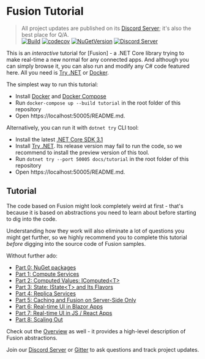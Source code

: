 # Fusion Tutorial

> All project updates are published on its [Discord Server]; it's also the best place for Q/A.\
> [![Build](https://github.com/servicetitan/Stl.Fusion/workflows/Build/badge.svg)](https://github.com/servicetitan/Stl.Fusion/actions?query=workflow%3A%22Build%22)
> [![codecov](https://codecov.io/gh/servicetitan/Stl.Fusion/branch/master/graph/badge.svg)](https://codecov.io/gh/servicetitan/Stl.Fusion)
> [![NuGetVersion](https://img.shields.io/nuget/v/Stl.Fusion)](https://www.nuget.org/packages?q=Owner%3Aservicetitan+Tags%3Astl_fusion)
> [![Discord Server](https://img.shields.io/discord/729970863419424788.svg)](https://discord.gg/EKEwv6d)

This is an *interactive* tutorial for [Fusion] - a .NET Core library
trying to make real-time a new normal for any connected apps.
And although you can simply browse it, you can also run and modify any
C# code featured here. All you need is
[Try .NET](https://github.com/dotnet/try/blob/master/DotNetTryLocal.md)
or [Docker](https://www.docker.com/).

The simplest way to run this tutorial:

- Install [Docker](https://docs.docker.com/get-docker/) and
  [Docker Compose](https://docs.docker.com/compose/install/)
- Run `docker-compose up --build tutorial` in the root folder of this repository
- Open https://localhost:50005/README.md.

Alternatively, you can run it with `dotnet try` CLI tool:

- Install the latest [.NET Core SDK 3.1](https://dotnet.microsoft.com/download)
- Install [Try .NET](https://github.com/dotnet/try/blob/master/DotNetTryLocal.md).
  Its release version may fail to run the code, so we recommend to install
  the preview version of this tool.
- Run `dotnet try --port 50005 docs/tutorial` in the root folder of this repository
- Open https://localhost:50005/README.md.

## Tutorial

The code based on Fusion might look completely weird at first -
that's because it is based on abstractions you need to learn about
before starting to dig into the code.

Understanding how they work will also eliminate a lot
of questions you might get further, so we highly recommend you
to complete this tutorial *before* digging into the source
code of Fusion samples.

Without further ado:

* [Part 0: NuGet packages](./Part00.md)
* [Part 1: Compute Services](./Part01.md)
* [Part 2: Computed Values: IComputed&lt;T&gt;](./Part02.md)
* [Part 3: State: IState&lt;T&gt; and Its Flavors](./Part03.md)
* [Part 4: Replica Services](./Part04.md)
* [Part 5: Caching and Fusion on Server-Side Only](./Part05.md)
* [Part 6: Real-time UI in Blazor Apps](./Part06.md)
* [Part 7: Real-time UI in JS / React Apps](./Part07.md)
* [Part 8: Scaling Out](./Part08.md)

Check out the [Overview](https://github.com/servicetitan/Stl.Fusion/blob/master/docs/Overview.md)
as well - it provides a high-level description of Fusion abstractions.

Join our [Discord Server] or [Gitter] to ask questions and track project updates.

[Discord Server]: https://discord.gg/EKEwv6d
[Gitter]: https://gitter.im/Stl-Fusion/community
[Fusion Feedback Form]: https://forms.gle/TpGkmTZttukhDMRB6
